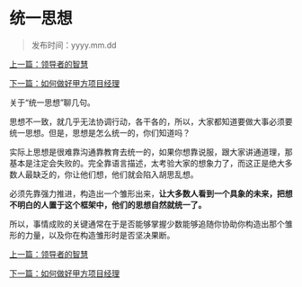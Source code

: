 # 统一思想
>
>发布时间：yyyy.mm.dd

[上一篇：领导者的智慧](/work/article4)

[下一篇：如何做好甲方项目经理](/work/article6)

关于“统一思想”聊几句。 

思想不一致，就几乎无法协调行动，各干各的，所以，大家都知道要做大事必须要统一思想。但是，思想是怎么统一的，你们知道吗？ 

实际上思想是很难靠沟通靠教育去统一的，如果你想靠说服，跟大家讲通道理，那基本是注定会失败的。完全靠语言描述，太考验大家的想象力了，而这正是绝大多数人最缺乏的，你让他们想，他们就会陷入胡思乱想。 

必须先靠强力推进，构造出一个雏形出来，**让大多数人看到一个具象的未来，把想不明白的人置于这个框架中，他们的思想自然就统一了。** 

所以，事情成败的关键通常在于是否能够掌握少数能够追随你协助你构造出那个雏形的力量，以及你在构造雏形时是否坚决果断。

[上一篇：领导者的智慧](/work/article4)

[下一篇：如何做好甲方项目经理](/work/article6)
















​     











